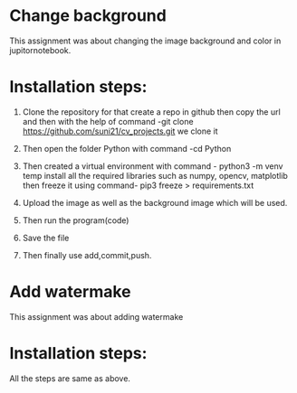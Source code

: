 # Change background
 This assignment was about changing the image background and color in jupitornotebook.


# Installation steps:
1. Clone the repository for that create a repo in github then copy the url and then with the help of command
-git clone https://github.com/suni21/cv_projects.git we clone it

2. Then open the folder Python with command -cd Python

3. Then created a virtual environment with command - python3 -m venv temp
install all the required libraries such as numpy, opencv, matplotlib
then freeze it using command- pip3 freeze > requirements.txt

4. Upload the image as well as the background image which will be used.

4. Then run the program(code)

5. Save the file

6. Then finally use add,commit,push.


# Add watermake
  This assignment was about adding watermake 
  
# Installation steps:
  All the steps are same as above.
  
